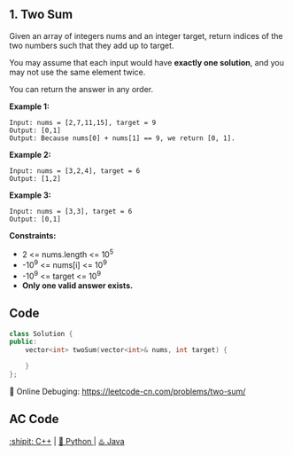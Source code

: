 ## 1. Two Sum

Given an array of integers nums and an integer target, return indices of the two numbers such that they add up to target.

You may assume that each input would have <strong>exactly one solution</strong>, and you may not use the same element twice.

You can return the answer in any order.


<strong>Example 1:</strong>
```
Input: nums = [2,7,11,15], target = 9
Output: [0,1]
Output: Because nums[0] + nums[1] == 9, we return [0, 1].
```

<strong>Example 2:</strong>
```
Input: nums = [3,2,4], target = 6
Output: [1,2]
```

<strong>Example 3:</strong>
```
Input: nums = [3,3], target = 6
Output: [0,1]
```

<strong>Constraints:</strong>

- 2 <= nums.length <= 10<sup>5</sup>
- -10<sup>9</sup> <= nums[i] <= 10<sup>9</sup>
- -10<sup>9</sup> <= target <= 10<sup>9</sup>
- <strong>Only one valid answer exists.</strong>


## Code
```cpp
class Solution {
public:
    vector<int> twoSum(vector<int>& nums, int target) {

    }
};
```

🐛 Online Debuging: https://leetcode-cn.com/problems/two-sum/

## AC Code
<div>
  <a href="https://github.com/Charmve/LeetCode4FLAG/tree/main/001.%20Two%20Sum/1_two-sum.cpp">:shipit: C++</a> | 
  <a href="https://github.com/Charmve/LeetCode4FLAG/tree/main/001.%20Two%20Sum/1_two-sum.py">🐍 Python </a> | 
  <a href="https://github.com/Charmve/LeetCode4FLAG/tree/main/001.%20Two%20Sum/1_two-sum.java">♨️ Java </a>
</div>
